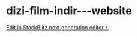 # dizi-film-indir---website

[Edit in StackBlitz next generation editor ⚡️](https://stackblitz.com/~/github.com/DragonOfDistantLands/dizi-film-indir---website)